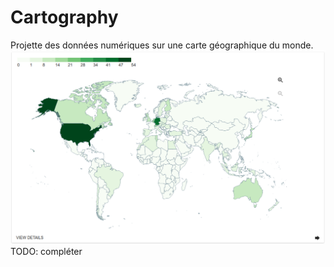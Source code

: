 # Cartography

Projette des données numériques sur une carte géographique du monde.
![Exemple de Cartography](/assets/FormatCartography.png)
TODO: compléter
